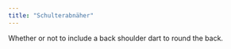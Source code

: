 ```yaml
---
title: "Schulterabnäher"
---
```


Whether or not to include a back shoulder dart to round the back.




